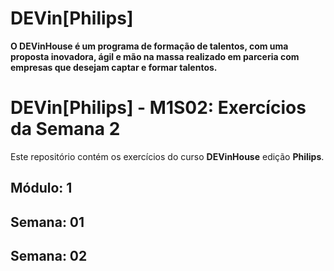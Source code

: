 # DEVin[Philips]
<strong>O DEVinHouse é um programa de formação de talentos, com uma proposta inovadora, ágil e mão na massa realizado em parceria com empresas que desejam captar e formar talentos.</strong>


# DEVin[Philips] - M1S02: Exercícios da Semana 2

 Este repositório contém os exercícios do curso <strong>DEVinHouse</strong>  edição <strong>Philips</strong>.

## Módulo: 1

## Semana: 01

## Semana: 02


